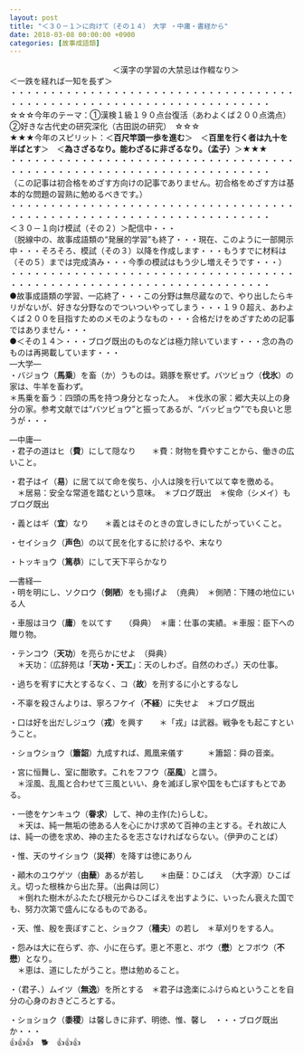 ```yaml
---
layout: post
title: "＜３０－１＞に向けて（その１４）　大学 ・中庸・書経から"
date: 2018-03-08 00:00:00 +0900
categories: [故事成語類]
---
```


　　　　　　　　　　　　　＜漢字の学習の大禁忌は作輟なり＞　　　　　　　　　＜一跌を経れば一知を長ず＞  
・・・・・・・・・・・・・・・・・・・・・・・・・・・・・・・・・・・・・・・・・・・・・・・・・・・・・・・・・・・・・・・・・・・・・  
☆☆☆今年のテーマ：①漢検１級１９０点台復活（あわよくば２００点満点）　②好きな古代史の研究深化（古田説の研究）　☆☆☆  
★★★今年のスピリット：＜**百尺竿頭一歩を進む**＞　＜**百里を行く者は九十を半ばとす**＞　＜**為さざるなり。能わざるに非ざるなり。（孟子）**＞★★★  
・・・・・・・・・・・・・・・・・・・・・・・・・・・・・・・・・・・・・・・・・・・・・・・・・・・・・・・・・・・・・・・・・・・・・  
（この記事は初合格をめざす方向けの記事でありません。初合格をめざす方は基本的な問題の習熟に勉めるべきです。）  
・・・・・・・・・・・・・・・・・・・・・・・・・・・・・・・・・・・・・・・・・・・・・・・・・・・・・・・・・・・・・・・・・・・・・  
＜３０－１向け模試（その２）＞配信中・・・  
（脱線中の、故事成語類の“発展的学習”も終了・・・現在、このように一部開示中・・・そろそろ、模試（その３）以降を作成します・・・もうすでに材料は（その５）までは完成済み・・・今季の模試はもう少し増えそうです・・・）  
・・・・・・・・・・・・・・・・・・・・・・・・・・・・・・・・・・・・・・・・・・・・・・・・・・・・・・・・・・・・・・・・・・・・・  
●故事成語類の学習、一応終了・・・この分野は無尽蔵なので、やり出したらキリがないが、好きな分野なのでついついやってしまう・・・１９０超え、あわよくば２００を目指すためのメモのようなもの・・・合格だけをめざすための記事ではありません・・・  
●＜その１４＞・・・ブログ既出のものなどは極力除いています・・・念の為のものは再掲載しています・・・  
―大学―  
・バジョウ（**馬乗**）を畜（か）うものは。鶏豚を察せず。バツビョウ（**伐氷**）の家は、牛羊を畜わず。  
＊馬乗を畜う：四頭の馬を持つ身分となった人。　＊伐氷の家：郷大夫以上の身分の家。参考文献では“バツビョウ”と振ってあるが、“バッピョウ”でも良いと思うが・・・  
  
―中庸―  
・君子の道はヒ（**費**）にして隠なり　　＊費：財物を費やすことから、働きの広いこと。  
  
・君子はイ（**易**）に居て以て命を俟ち、小人は険を行いて以て幸を徼める。  
　＊居易：安全な常道を踏むという意味。　＊ブログ既出　＊俟命（シメイ）もブログ既出  
  
・義とはギ（**宜**）なり　　＊義とはそのときの宜しきにしたがっていくこと。  
  
・セイショク（**声色**）の以て民を化するに於けるや、末なり  
  
・トッキョウ（**篤恭**）にして天下平らかなり  
  
―書経―  
・明を明にし、ソクロウ（**側陋**）をも揚げよ　（尭典）　＊側陋：下賤の地位にいる人  
  
・車服はヨウ（**庸**）を以てす　　（舜典）　＊庸：仕事の実績。＊車服：臣下への贈り物。  
  
・テンコウ（**天功**）を亮らかにせよ　（舜典）　　  
　＊天功：（広辞苑は「**天功・天工**」：天のしわざ。自然のわざ。）天の仕事。  
  
・過ちを宥すに大とするなく、コ（**故**）を刑するに小とするなし  
  
・不辜を殺さんよりは、寧ろフケイ（**不経**）に失せよ　＊ブログ既出  
  
・口は好を出だしジュウ（**戎**）を興す　　＊「戎」は武器。戦争をも起こすということ。  
  
・ショウショウ（**簫韶**）九成すれば、鳳凰来儀す　　　＊簫韶：舜の音楽。  
  
・宮に恒舞し、室に酣歌す。これをフフウ（**巫風**）と謂う。  
　＊淫風、乱風と合わせて三風といい、身を滅ぼし家や国をも亡ぼすもとである。  
  
・一徳をケンキュウ（**眷求**）して、神の主作(た)らしむ。　  
　＊天は、純一無垢の徳ある人を心にかけ求めて百神の主とする。それ故に人は、純一の徳を求め、神の主たるを志さなければならない。（伊尹のことば）  
  
・惟、天のサイショウ（**災祥**）を降すは徳にありん  
  
・顚木のユウゲツ（**由蘖**）あるが若し　　＊由蘖：ひこばえ　（大字源）ひこばえ。切った根株から出た芽。（出典は同じ）  
　＊倒れた樹木がふたたび根元からひこばえを出すように、いったん衰えた国でも、努力次第で盛んになるものである。  
  
・天、惟、殷を喪ぼすこと、ショクフ（**穡夫**）の若し　＊草刈りをする人。  
  
・怨みは大に在らず、亦、小に在らず。恵と不恵と、ボウ（**懋**）とフボウ（**不懋**）となり。  
　＊恵は、道にしたがうこと。懋は勉めること。  
  
・（君子、）ムイツ（**無逸**）を所とする　＊君子は逸楽にふけらぬということを自分の心身のおきどころとする。  
  
・ショショク（**黍稷**）は馨しきに非ず、明徳、惟、馨し　・・・ブログ既出か・・・  
👍👍👍　🐕　👍👍👍
